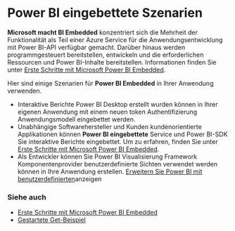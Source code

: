 <properties
   pageTitle="Microsoft macht BI Embedded Szenarien"
   description="Microsoft macht BI Embedded Szenarien"
   services="power-bi-embedded"
   documentationCenter=""
   authors="guyinacube"
   manager="erikre"
   editor=""
   tags=""/>
<tags
   ms.service="power-bi-embedded"
   ms.devlang="NA"
   ms.topic="article"
   ms.tgt_pltfrm="NA"
   ms.workload="powerbi"
   ms.date="10/04/2016"
   ms.author="asaxton"/>

# <a name="common-power-bi-embedded-scenarios"></a>Power BI eingebettete Szenarien

**Microsoft macht BI Embedded** konzentriert sich die Mehrheit der Funktionalität als Teil einer Azure Service für die Anwendungsentwicklung mit Power BI-API verfügbar gemacht.  Darüber hinaus werden programmgesteuert bereitstellen, entwickeln und die erforderlichen Ressourcen und Power BI-Inhalte bereitstellen. Informationen finden Sie unter [Erste Schritte mit Microsoft Power BI Embedded](power-bi-embedded-get-started.md).

Hier sind einige Szenarien für **Power BI Embedded** in Ihrer Anwendung verwenden.

- Interaktive Berichte Power BI Desktop erstellt wurden können in Ihrer eigenen Anwendung mit einem neuen token Authentifizierung Anwendungsmodell eingebettet werden.
- Unabhängige Softwarehersteller und Kunden kundenorientierte Applikationen können **Power BI eingebettete** Service und Power BI-SDK Sie interaktive Berichte eingebettet. Um zu erfahren, finden Sie unter [Erste Schritte mit Microsoft Power BI Embedded](power-bi-embedded-get-started.md).
- Als Entwickler können Sie Power BI Visualisierung Framework Komponentenprovider benutzerdefinierte Sichten verwendet werden können in Ihre Anwendung erstellen. [Erweitern Sie Power BI mit benutzerdefinierten](https://powerbi.microsoft.com/custom-visuals/)anzeigen

### <a name="see-also"></a>Siehe auch

- [Erste Schritte mit Microsoft Power BI Embedded](power-bi-embedded-get-started.md)
- [Gestartete Get-Beispiel](power-bi-embedded-get-started.md)
